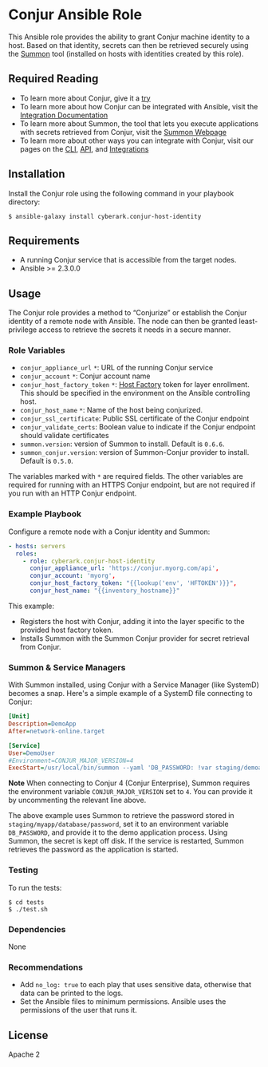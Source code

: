 # Conjur Ansible Role

This Ansible role provides the ability to grant Conjur machine identity to a host. Based on that identity, secrets can then be retrieved securely using the [Summon](https://github.com/cyberark/summon) tool (installed on hosts with identities created by this role).

## Required Reading

* To learn more about Conjur, give it a [try](https://www.conjur.org/get-started/try-conjur.html)
* To learn more about how Conjur can be integrated with Ansible, visit the [Integration Documentation](https://www.conjur.org/integrations/ansible.html)
* To learn more about Summon, the tool that lets you execute applications with secrets retrieved from Conjur, visit the [Summon Webpage](https://cyberark.github.io/summon/)
* To learn more about other ways you can integrate with Conjur, visit our pages on the [CLI](https://developer.conjur.net/cli), [API](https://developer.conjur.net/clients), and [Integrations](https://www.conjur.org/integrations/)

## Installation

Install the Conjur role using the following command in your playbook directory:

```sh-session
$ ansible-galaxy install cyberark.conjur-host-identity
```

## Requirements

* A running Conjur service that is accessible from the target nodes.
* Ansible >= 2.3.0.0

## Usage

The Conjur role provides a method to “Conjurize” or establish the Conjur identity of a remote node with Ansible. The node can then be granted least-privilege access to retrieve the secrets it needs in a secure manner.

### Role Variables

* `conjur_appliance_url` `*`: URL of the running Conjur service
* `conjur_account` `*`: Conjur account name
* `conjur_host_factory_token` `*`: [Host Factory](https://developer.conjur.net/reference/services/host_factory/) token for
layer enrollment. This should be specified in the environment on the Ansible controlling host.
* `conjur_host_name` `*`: Name of the host being conjurized.
* `conjur_ssl_certificate`: Public SSL certificate of the Conjur endpoint
* `conjur_validate_certs`: Boolean value to indicate if the Conjur endpoint should validate certificates
* `summon.version`: version of Summon to install. Default is `0.6.6`.
* `summon_conjur.version`: version of Summon-Conjur provider to install. Default is `0.5.0`.

The variables marked with `*` are required fields. The other variables are required for running with an HTTPS Conjur endpoint, but are not required if you run with an HTTP Conjur endpoint.

### Example Playbook

Configure a remote node with a Conjur identity and Summon:
```yml
- hosts: servers
  roles:
    - role: cyberark.conjur-host-identity
      conjur_appliance_url: 'https://conjur.myorg.com/api',
      conjur_account: 'myorg',
      conjur_host_factory_token: "{{lookup('env', 'HFTOKEN')}}",
      conjur_host_name: "{{inventory_hostname}}"
```

This example:
* Registers the host with Conjur, adding it into the layer specific to the provided host factory token.
* Installs Summon with the Summon Conjur provider for secret retrieval from Conjur.

### Summon & Service Managers
With Summon installed, using Conjur with a Service Manager (like SystemD) becomes a snap.  Here's a simple example of a SystemD file connecting to Conjur:
```ini
[Unit]
Description=DemoApp
After=network-online.target

[Service]
User=DemoUser
#Environment=CONJUR_MAJOR_VERSION=4
ExecStart=/usr/local/bin/summon --yaml 'DB_PASSWORD: !var staging/demoapp/database/password' /usr/local/bin/myapp
```
**Note**
When connecting to Conjur 4 (Conjur Enterprise), Summon requires the environment variable `CONJUR_MAJOR_VERSION` set to `4`. You can provide it by uncommenting the relevant line above.

The above example uses Summon to retrieve the password stored in `staging/myapp/database/password`, set it to an environment variable `DB_PASSWORD`, and provide it to the demo application process. Using Summon, the secret is kept off disk. If the service is restarted, Summon retrieves the password as the application is started.

### Testing

To run the tests:

```sh-session
$ cd tests
$ ./test.sh
```

### Dependencies

None

### Recommendations

* Add `no_log: true` to each play that uses sensitive data, otherwise that data can be printed to the logs.
* Set the Ansible files to minimum permissions. Ansible uses the permissions of the user that runs it.

## License

Apache 2
